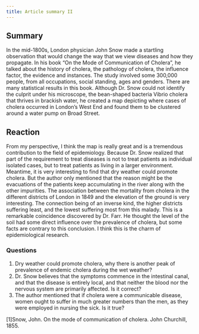 ```yaml
---
title: Article summary II
---
```


## Summary
In the mid-1800s, London physician John Snow made a startling observation that would change the way that we view diseases and how they propagate. In his book “On the Mode of Communication of Cholera”, he talked about the history of cholera, the pathology of cholera, the influence factor, the evidence and instances. The study involved some 300,000 people, from all occupations, social standing, ages and genders. There are many statistical results in this book.  Although Dr. Snow could not identify the culprit under his microscope, the bean-shaped bacteria Vibrio cholera that thrives in brackish water, he created a map depicting where cases of cholera occurred in London’s West End and found them to be clustered around a water pump on Broad Street.

## Reaction
From my perspective, I think the map is really great and is a tremendous contribution to the field of epidemiology. Because Dr. Snow realized that part of the requirement to treat diseases is not to treat patients as individual isolated cases, but to treat patients as living in a larger environment. Meantime, it is very interesting to find that dry weather could promote cholera. But the author only mentioned that the reason might be the evacuations of the patients keep accumulating in the river along with the other impurities. The association between the mortality from cholera in the different districts of London in 1849 and the elevation of the ground is very interesting. The connection being of an inverse kind, the higher districts suffering least, and the lowest suffering most from this malady. This is a remarkable coincidence discovered by Dr. Farr. He thought the level of the soil had some direct influence over the prevalence of cholera, but some facts are contrary to this conclusion. I think this is the charm of epidemiological research.

### Questions
1.	Dry weather could promote cholera, why there is another peak of prevalence of endemic cholera during the wet weather?
2.	Dr. Snow believes that the symptoms commence in the intestinal canal, and that the disease is entirely local, and that neither the blood nor the nervous system are primarily affected. Is it correct?
3.	The author mentioned that if cholera were a communicable disease, women ought to suffer in much greater numbers than the men, as they were employed in nursing the sick. Is it true?


[1]Snow, John. On the mode of communication of cholera. John Churchill, 1855.
